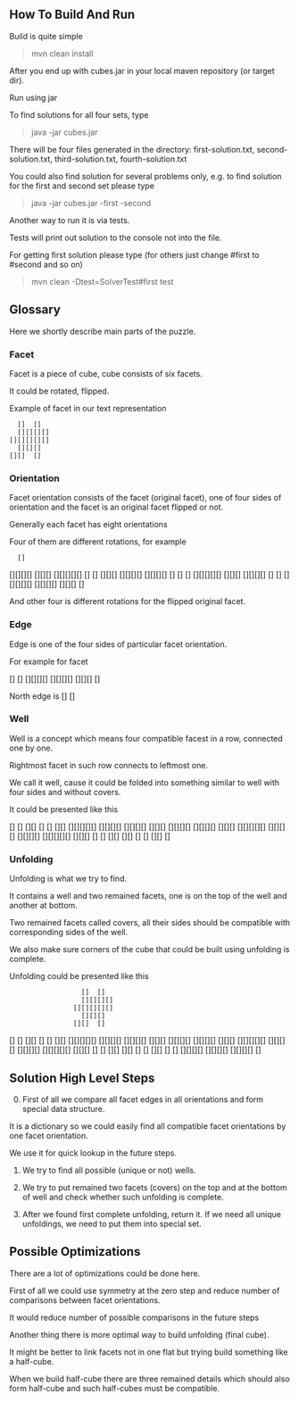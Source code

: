## How To Build And Run

Build is quite simple

> mvn clean install

After you end up with cubes.jar in your local maven repository (or target dir).

Run using jar

To find solutions for all four sets, type

> java -jar cubes.jar

There will be four files generated in the directory:
first-solution.txt, second-solution.txt, third-solution.txt, fourth-solution.txt

You could also find solution for several problems only, e.g. to find solution for the first and second set please type

> java -jar cubes.jar -first -second

Another way to run it is via tests.

Tests will print out solution to the console not into the file.

For getting first solution please type (for others just change #first to #second and so on)

> mvn clean -Dtest=SolverTest#first test

## Glossary

Here we shortly describe main parts of the puzzle.

### Facet

Facet is a piece of cube, cube consists of six facets.

It could be rotated, flipped.

Example of facet in our text representation

      []  []
      [][][][]
    [][][][][]
      [][][]
    [][]  []

### Orientation

Facet orientation consists of the facet (original facet), one of four sides of orientation and the facet is an original facet flipped or not.

Generally each facet has eight orientations

Four of them are different rotations, for example

      []
  [][][][]
  [][][]
[][][][][]
    []
  []
  [][][]
[][][][]
  [][][][]
  []  []
    []
[][][][][]
  [][][]
[][][][]
  []
  []  []
[][][][]
  [][][][]
  [][][]
      []

And other four is different rotations for the flipped original facet.

### Edge

Edge is one of the four sides of particular facet orientation.

For example for facet

  []  []
[][][][]
  [][][][]
  [][][]
      []

North edge is   []  []

### Well

Well is a concept which means four compatible facest in a row, connected one by one.

Rightmost facet in such row connects to leftmost one.

We call it well, cause it could be folded into something similar to well with four sides and without covers.

It could be presented like this

[]  []    [][]  []      []    [][]
[][][][][]  [][][][]  [][][][]  [][][]
  [][][][]  [][][][]  [][][]  [][][][][]
[][][][]  [][][][]  [][][][][]  [][][]
[]  []    [][]  [][]  []  []  [][]  []

### Unfolding

Unfolding is what we try to find.

It contains a well and two remained facets, one is on the top of the well and another at bottom.

Two remained facets called covers, all their sides should be compatible with corresponding sides of the well.

We also make sure corners of the cube that could be built using unfolding is complete.

Unfolding could be presented like this

                      []  []
                      [][][][]
                    [][][][][]
                      [][][]
                    [][]  []
[]  []    [][]  []      []    [][]
[][][][][]  [][][][]  [][][][]  [][][]
  [][][][]  [][][][]  [][][]  [][][][][]
[][][][]  [][][][]  [][][][][]  [][][]
[]  []    [][]  [][]  []  []  [][]  []
                                  []
                                [][][][]
                              [][][][]
                                [][][][]
                                  []

## Solution High Level Steps

0. First of all we compare all facet edges in all orientations and form special data structure.

It is a dictionary so we could easily find all compatible facet orientations by one facet orientation.

We use it for quick lookup in the future steps.

1. We try to find all possible (unique or not) wells.

2. We try to put remained two facets (covers) on the top and at the bottom of well and check whether such unfolding is complete.

3. After we found first complete unfolding, return it. If we need all unique unfoldings, we need to put them into special set.

## Possible Optimizations

There are a lot of optimizations could be done here.

First of all we could use symmetry at the zero step and reduce number of comparisons between facet orientations.

It would reduce number of possible comparisons in the future steps

Another thing there is more optimal way to build unfolding (final cube).

It might be better to link facets not in one flat but trying build something like a half-cube.

When we build half-cube there are three remained details which should also form half-cube and such half-cubes must be compatible.